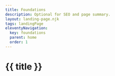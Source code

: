 ```yaml
---
title: Foundations
description: Optional for SEO and page summary.
layout: landing-page.njk
tags: landingPage
eleventyNavigation:
  key: foundations
  parent: home
  order: 1
---
```


# {{ title }}
